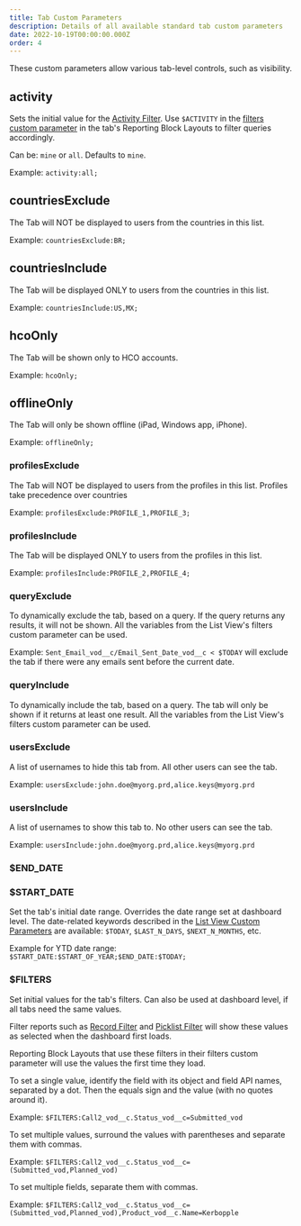 ```yaml
---
title: Tab Custom Parameters
description: Details of all available standard tab custom parameters
date: 2022-10-19T00:00:00.000Z
order: 4
---
```


These custom parameters allow various tab-level controls, such as visibility.

## activity

Sets the initial value for the [Activity Filter](/reports/activity-filter). Use `$ACTIVITY` in the [filters custom parameter](/references/custom-parameters-list-view#keywords) in the tab's Reporting Block Layouts to filter queries accordingly.

Can be: `mine` or `all`. Defaults to `mine`.

Example: `activity:all;`

## countriesExclude

The Tab will NOT be displayed to users from the countries in this list.

Example: `countriesExclude:BR;`

## countriesInclude

The Tab will be displayed ONLY to users from the countries in this list.

Example: `countriesInclude:US,MX;`

## hcoOnly

The Tab will be shown only to HCO accounts.

Example: `hcoOnly;`

## offlineOnly

The Tab will only be shown offline (iPad, Windows app, iPhone).

Example: `offlineOnly;`

### profilesExclude

The Tab will NOT be displayed to users from the profiles in this list. Profiles take precedence over countries

Example: `profilesExclude:PROFILE_1,PROFILE_3;`

### profilesInclude

The Tab will be displayed ONLY to users from the profiles in this list.

Example: `profilesInclude:PROFILE_2,PROFILE_4;`

### queryExclude

To dynamically exclude the tab, based on a query. If the query returns any results, it will not be shown. All the variables from the List View's filters custom parameter can be used.

Example: `Sent_Email_vod__c/Email_Sent_Date_vod__c < $TODAY` will exclude the tab if there were any emails sent before the current date.

### queryInclude

To dynamically include the tab, based on a query. The tab will only be shown if it returns at least one result. All the variables from the List View's filters custom parameter can be used.

### usersExclude

A list of usernames to hide this tab from. All other users can see the tab.

Example: `usersExclude:john.doe@myorg.prd,alice.keys@myorg.prd`

### usersInclude

A list of usernames to show this tab to. No other users can see the tab.

Example: `usersInclude:john.doe@myorg.prd,alice.keys@myorg.prd`

### $END_DATE
### $START_DATE

Set the tab's initial date range. Overrides the date range set at dashboard level. The date-related keywords described in the [List View Custom Parameters](/references/custom-parameters-list-view#keywords) are available: `$TODAY`, `$LAST_N_DAYS`, `$NEXT_N_MONTHS`, etc.

Example for YTD date range: `$START_DATE:$START_OF_YEAR;$END_DATE:$TODAY;`

### $FILTERS

Set initial values for the tab's filters. Can also be used at dashboard level, if all tabs need the same values.

Filter reports such as [Record Filter](/reports/record-filter) and [Picklist Filter](/reports/picklist-fiter) will show these values as selected when the dashboard first loads.

Reporting Block Layouts that use these filters in their filters custom parameter will use the values the first time they load.

To set a single value, identify the field with its object and field API names, separated by a dot. Then the equals sign and the value (with no quotes around it).

Example: `$FILTERS:Call2_vod__c.Status_vod__c=Submitted_vod`

To set multiple values, surround the values with parentheses and separate them with commas.

Example: `$FILTERS:Call2_vod__c.Status_vod__c=(Submitted_vod,Planned_vod)`

To set multiple fields, separate them with commas.

Example: `$FILTERS:Call2_vod__c.Status_vod__c=(Submitted_vod,Planned_vod),Product_vod__c.Name=Kerbopple`
